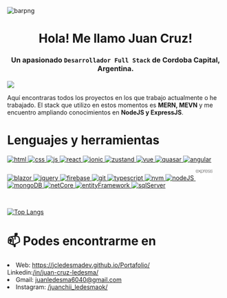 ![barpng](https://user-images.githubusercontent.com/79154442/137824292-a74c224b-17db-48ec-8a80-de981a78e51d.png)


<h1 align="center">Hola! Me llamo Juan Cruz! </h1>
<h3 align="center">Un apasionado <code>Desarrollador Full Stack</code> de Cordoba Capital, Argentina.</h3>

<img align='center' src="https://i.postimg.cc/Jz3j0s11/Avatar-cutted.png" width="200">

Aquí encontraras todos los proyectos en los que trabajo actualmente o he trabajado. El stack que utilizo en estos momentos es <strong>MERN, MEVN</strong> y me encuentro ampliando conocimientos en <strong>NodeJS y ExpressJS</strong>.


# Lenguajes y herramientas
<p align="left"> 
  
  <a href="#" target="_blank"> 
    <img src="https://github.com/JCLedesmaDev/Portafolio/blob/master/src/Static/skills/front/html.svg" alt="html" width="40" height="40"/> 
  </a> 
  
  <a href="#" target="_blank"> 
    <img src="https://github.com/JCLedesmaDev/Portafolio/blob/master/src/Static/skills/front/css.svg" alt="css" width="40" height="40"/> 
  </a> 
  
  <a href="#" target="_blank"> 
    <img src="https://github.com/JCLedesmaDev/Portafolio/blob/master/src/Static/skills/front/js.svg" alt="js" width="40" height="40"/> 
  </a> 
  
  <a href="#" target="_blank"> 
    <img src="https://github.com/JCLedesmaDev/Portafolio/blob/master/src/Static/skills/front/react.svg" alt="react" width="40" height="40"/> 
  </a> 
  
 <a href="#" target="_blank"> 
    <img src="https://github.com/JCLedesmaDev/Portafolio/blob/master/src/Static/skills/front/ionic.svg" alt="ionic" width="40" height="40"/> 
  </a> 
  
  <a href="#" target="_blank"> 
    <img src="https://github.com/JCLedesmaDev/Portafolio/blob/master/src/Static/skills/front/zustand.png" alt="zustand" width="40" height="40"/> 
  </a> 
  
  <a href="#" target="_blank"> 
    <img src="https://github.com/JCLedesmaDev/Portafolio/blob/master/src/Static/skills/front/vue.svg" alt="vue" width="40" height="40"/> 
  </a> 
  
  <a href="#" target="_blank"> 
    <img src="https://github.com/JCLedesmaDev/Portafolio/blob/master/src/Static/skills/front/quasar.png" alt="quasar" width="40" height="40"/> 
  </a> 
  
  <a href="#" target="_blank"> 
    <img src="https://github.com/JCLedesmaDev/Portafolio/blob/master/src/Static/skills/front/angular.svg" alt="angular" width="40" height="40"/> 
  </a> 
  
  <a href="#" target="_blank"> 
    <img src="https://github.com/JCLedesmaDev/Portafolio/blob/master/src/Static/skills/front/blazor.svg" alt="blazor" width="40" height="40"/> 
  </a> 
  
  <a href="#" target="_blank"> 
    <img src="https://github.com/JCLedesmaDev/Portafolio/blob/master/src/Static/skills/front/jquery.svg" alt="jquery" width="40" height="40"/> 
  </a> 
  
  <a href="https://firebase.google.com/" target="_blank"> 
    <img src="https://www.vectorlogo.zone/logos/firebase/firebase-icon.svg" alt="firebase" width="40" height="40"/> 
  </a>
  
  <a href="#" target="_blank"> 
    <img src="https://github.com/JCLedesmaDev/Portafolio/blob/master/src/Static/skills/other/git.png" alt="git" width="40" height="40"/> 
  </a>
  
  <a href="#" target="_blank"> 
    <img src="https://github.com/JCLedesmaDev/Portafolio/blob/master/src/Static/skills/other/typescript.svg" alt="typescript" width="40" height="40"/> 
  </a> 
  
  <a href="#" target="_blank"> 
    <img src="https://github.com/JCLedesmaDev/Portafolio/blob/master/src/Static/skills/other/nvm.png" alt="nvm" width="40" height="40"/> 
  </a> 
  
  <a href="#" target="_blank"> 
    <img src="https://github.com/JCLedesmaDev/Portafolio/blob/master/src/Static/skills/back/node.png" alt="nodeJS" width="40" height="40"/> 
  </a> 
  
  <a href="#" target="_blank"> 
    <img src="https://raw.githubusercontent.com/devicons/devicon/master/icons/express/express-original-wordmark.svg" alt="expressJS" width="40" height="40"/> 
  </a> 
  
  <a href="#" target="_blank"> 
    <img src="https://github.com/JCLedesmaDev/Portafolio/blob/master/src/Static/skills/back/mongodb.svg" alt="mongoDB" width="40" height="40"/> 
  </a> 
  
  <a href="#" target="_blank"> 
    <img src="https://github.com/JCLedesmaDev/Portafolio/blob/master/src/Static/skills/back/net.png" alt="netCore" width="40" height="40"/> 
  </a> 
  
  <a href="#" target="_blank"> 
    <img src="https://github.com/JCLedesmaDev/Portafolio/blob/master/src/Static/skills/back/entity.png" alt="entityFramework" width="40" height="40"/> 
  </a> 

  <a href="#" target="_blank"> 
    <img src="https://github.com/JCLedesmaDev/Portafolio/blob/master/src/Static/skills/back/sqlserver.png" alt="sqlServer" width="40" height="40"/> 
  </a> 
  
</p>

<br/>


[![Top Langs](https://github-readme-stats.vercel.app/api/top-langs/?username=JCLedesmaDev&layout=compact&theme=dracula)](https://github.com/JCLedesmaDev)


# 📫 Podes encontrarme en
<li>
  Web: <a href="https://jcledesmadev.github.io/Portafolio/">https://jcledesmadev.github.io/Portafolio/</a>
</li>

<li style="display:flex; alignItems:center">
  Linkedin: <a href="https://www.linkedin.com/in/juan-cruz-ledesma/" target="_blank">/in/juan-cruz-ledesma/</a>
</li>

<li>
  Gmail: <a href="mailto:juanledesma6040@gmail.com" target="_blank">juanledesma6040@gmail.com</a>
</li>

<li>
  Instagram: <a href="https://www.instagram.com/juanchii_ledesmaok/" target="_blank">/juanchii_ledesmaok/</a>
</li>
